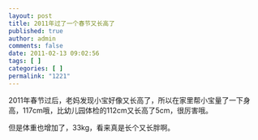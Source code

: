 ```yaml
---
layout: post
title: 2011年过了一个春节又长高了
published: true
author: admin
comments: false
date: 2011-02-13 09:02:56
tags: [ ]
categories: [ ]
permalink: "1221"
---
```

2011年春节过后，老妈发现小宝好像又长高了，所以在家里帮小宝量了一下身高，117cm哦，比幼儿园体检的112cm又长高了5cm，很厉害哦。


  


但是体重也增加了，33kg，看来真是长个又长胖啊。